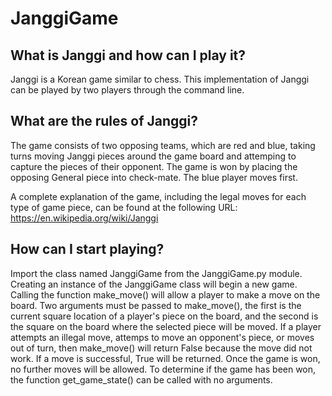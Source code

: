 # JanggiGame

## What is Janggi and how can I play it?

Janggi is a Korean game similar to chess. This implementation of Janggi can be played by two players through the command line. 


## What are the rules of Janggi?

The game consists of two opposing teams, which are red and blue, taking turns moving Janggi pieces around the game board and attemping to capture the pieces of their opponent. The game is won by placing the opposing General piece into check-mate. The blue player moves first. 

A complete explanation of the game, including the legal moves for each type of game piece, can be found at the following URL: https://en.wikipedia.org/wiki/Janggi


## How can I start playing?

Import the class named JanggiGame from the JanggiGame.py module. Creating an instance of the JanggiGame class will begin a new game. Calling the function make_move() will allow a player to make a move on the board. Two arguments must be passed to make_move(), the first is the current square location of a player's piece on the board, and the second is the square on the board where the selected piece will be moved. If a player attempts an illegal move, attemps to move an opponent's piece, or moves out of turn, then make_move() will return False because the move did not work. If a move is successful, True will be returned. Once the game is won, no further moves will be allowed. To determine if the game has been won, the function get_game_state() can be called with no arguments. 
